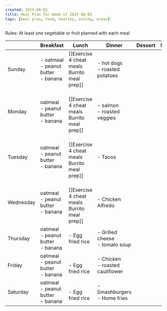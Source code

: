 ```yaml
---
created: 2025-08-02
title: Meal Plan for Week of 2025-08-03
tags: [meal plan, food, healthy, eating, areas]
---
```


Rules: At least one vegetable or fruit planned with each meal

|           | Breakfast                                | Lunch                                            | Dinner                              | Dessert | Snacks |
| --------- | ---------------------------------------- | ------------------------------------------------ | ----------------------------------- | ------- | ------ |
| Sunday    | - oatmeal<br>- peanut butter<br>- banana | [[Exercise 4 cheat meals Burrito meal prep]]     | - hot dogs<br>- roasted potatoes    |         |        |
| Monday    | oatmeal<br>- peanut butter<br>- banana   | <br>[[Exercise 4 cheat meals Burrito meal prep]] | - salmon<br>- roasted veggies       |         |        |
| Tuesday   | oatmeal<br>- peanut butter<br>- banana   | <br>[[Exercise 4 cheat meals Burrito meal prep]] | - Tacos                             |         |        |
| Wednesday | oatmeal<br>- peanut butter<br>- banana   | <br>[[Exercise 4 cheat meals Burrito meal prep]] | - Chicken Alfredo                   |         |        |
| Thursday  | oatmeal<br>- peanut butter<br>- banana   | - Egg fried rice                                 | - Grilled cheese<br>- tomato soup   |         |        |
| Friday    | oatmeal<br>- peanut butter<br>- banana   | <br>- Egg fried rice                             | - Chicken <br>- roasted cauliflower |         |        |
| Saturday  | oatmeal<br>- peanut butter<br>- banana   | <br>- Egg fried rice                             | - Smashburgers<br>- Home fries      |         |        |

 